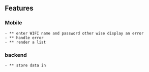 ## Features
### Mobile
    - ** enter WIFI name and password other wise display an error 
    - ** handle error
    - ** render a list
### backend
    - ** store data in 

